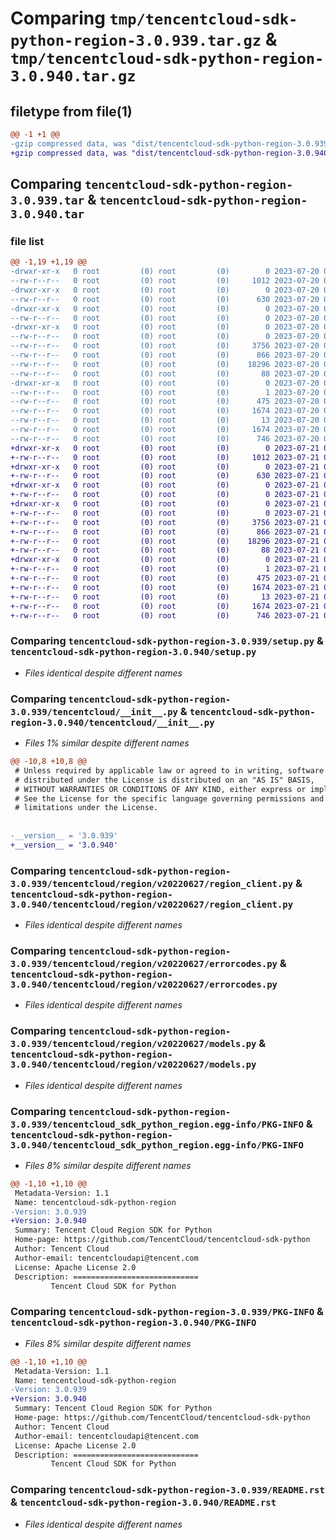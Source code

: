# Comparing `tmp/tencentcloud-sdk-python-region-3.0.939.tar.gz` & `tmp/tencentcloud-sdk-python-region-3.0.940.tar.gz`

## filetype from file(1)

```diff
@@ -1 +1 @@
-gzip compressed data, was "dist/tencentcloud-sdk-python-region-3.0.939.tar", last modified: Thu Jul 20 00:29:33 2023, max compression
+gzip compressed data, was "dist/tencentcloud-sdk-python-region-3.0.940.tar", last modified: Fri Jul 21 00:47:55 2023, max compression
```

## Comparing `tencentcloud-sdk-python-region-3.0.939.tar` & `tencentcloud-sdk-python-region-3.0.940.tar`

### file list

```diff
@@ -1,19 +1,19 @@
-drwxr-xr-x   0 root         (0) root         (0)        0 2023-07-20 00:29:33.000000 tencentcloud-sdk-python-region-3.0.939/
--rw-r--r--   0 root         (0) root         (0)     1012 2023-07-20 00:29:33.000000 tencentcloud-sdk-python-region-3.0.939/setup.py
-drwxr-xr-x   0 root         (0) root         (0)        0 2023-07-20 00:29:33.000000 tencentcloud-sdk-python-region-3.0.939/tencentcloud/
--rw-r--r--   0 root         (0) root         (0)      630 2023-07-20 00:29:33.000000 tencentcloud-sdk-python-region-3.0.939/tencentcloud/__init__.py
-drwxr-xr-x   0 root         (0) root         (0)        0 2023-07-20 00:29:33.000000 tencentcloud-sdk-python-region-3.0.939/tencentcloud/region/
--rw-r--r--   0 root         (0) root         (0)        0 2023-07-20 00:29:33.000000 tencentcloud-sdk-python-region-3.0.939/tencentcloud/region/__init__.py
-drwxr-xr-x   0 root         (0) root         (0)        0 2023-07-20 00:29:33.000000 tencentcloud-sdk-python-region-3.0.939/tencentcloud/region/v20220627/
--rw-r--r--   0 root         (0) root         (0)        0 2023-07-20 00:29:33.000000 tencentcloud-sdk-python-region-3.0.939/tencentcloud/region/v20220627/__init__.py
--rw-r--r--   0 root         (0) root         (0)     3756 2023-07-20 00:29:33.000000 tencentcloud-sdk-python-region-3.0.939/tencentcloud/region/v20220627/region_client.py
--rw-r--r--   0 root         (0) root         (0)      866 2023-07-20 00:29:33.000000 tencentcloud-sdk-python-region-3.0.939/tencentcloud/region/v20220627/errorcodes.py
--rw-r--r--   0 root         (0) root         (0)    18296 2023-07-20 00:29:33.000000 tencentcloud-sdk-python-region-3.0.939/tencentcloud/region/v20220627/models.py
--rw-r--r--   0 root         (0) root         (0)       88 2023-07-20 00:29:33.000000 tencentcloud-sdk-python-region-3.0.939/setup.cfg
-drwxr-xr-x   0 root         (0) root         (0)        0 2023-07-20 00:29:33.000000 tencentcloud-sdk-python-region-3.0.939/tencentcloud_sdk_python_region.egg-info/
--rw-r--r--   0 root         (0) root         (0)        1 2023-07-20 00:29:33.000000 tencentcloud-sdk-python-region-3.0.939/tencentcloud_sdk_python_region.egg-info/dependency_links.txt
--rw-r--r--   0 root         (0) root         (0)      475 2023-07-20 00:29:33.000000 tencentcloud-sdk-python-region-3.0.939/tencentcloud_sdk_python_region.egg-info/SOURCES.txt
--rw-r--r--   0 root         (0) root         (0)     1674 2023-07-20 00:29:33.000000 tencentcloud-sdk-python-region-3.0.939/tencentcloud_sdk_python_region.egg-info/PKG-INFO
--rw-r--r--   0 root         (0) root         (0)       13 2023-07-20 00:29:33.000000 tencentcloud-sdk-python-region-3.0.939/tencentcloud_sdk_python_region.egg-info/top_level.txt
--rw-r--r--   0 root         (0) root         (0)     1674 2023-07-20 00:29:33.000000 tencentcloud-sdk-python-region-3.0.939/PKG-INFO
--rw-r--r--   0 root         (0) root         (0)      746 2023-07-20 00:29:33.000000 tencentcloud-sdk-python-region-3.0.939/README.rst
+drwxr-xr-x   0 root         (0) root         (0)        0 2023-07-21 00:47:55.000000 tencentcloud-sdk-python-region-3.0.940/
+-rw-r--r--   0 root         (0) root         (0)     1012 2023-07-21 00:47:55.000000 tencentcloud-sdk-python-region-3.0.940/setup.py
+drwxr-xr-x   0 root         (0) root         (0)        0 2023-07-21 00:47:55.000000 tencentcloud-sdk-python-region-3.0.940/tencentcloud/
+-rw-r--r--   0 root         (0) root         (0)      630 2023-07-21 00:47:55.000000 tencentcloud-sdk-python-region-3.0.940/tencentcloud/__init__.py
+drwxr-xr-x   0 root         (0) root         (0)        0 2023-07-21 00:47:55.000000 tencentcloud-sdk-python-region-3.0.940/tencentcloud/region/
+-rw-r--r--   0 root         (0) root         (0)        0 2023-07-21 00:47:55.000000 tencentcloud-sdk-python-region-3.0.940/tencentcloud/region/__init__.py
+drwxr-xr-x   0 root         (0) root         (0)        0 2023-07-21 00:47:55.000000 tencentcloud-sdk-python-region-3.0.940/tencentcloud/region/v20220627/
+-rw-r--r--   0 root         (0) root         (0)        0 2023-07-21 00:47:55.000000 tencentcloud-sdk-python-region-3.0.940/tencentcloud/region/v20220627/__init__.py
+-rw-r--r--   0 root         (0) root         (0)     3756 2023-07-21 00:47:55.000000 tencentcloud-sdk-python-region-3.0.940/tencentcloud/region/v20220627/region_client.py
+-rw-r--r--   0 root         (0) root         (0)      866 2023-07-21 00:47:55.000000 tencentcloud-sdk-python-region-3.0.940/tencentcloud/region/v20220627/errorcodes.py
+-rw-r--r--   0 root         (0) root         (0)    18296 2023-07-21 00:47:55.000000 tencentcloud-sdk-python-region-3.0.940/tencentcloud/region/v20220627/models.py
+-rw-r--r--   0 root         (0) root         (0)       88 2023-07-21 00:47:55.000000 tencentcloud-sdk-python-region-3.0.940/setup.cfg
+drwxr-xr-x   0 root         (0) root         (0)        0 2023-07-21 00:47:55.000000 tencentcloud-sdk-python-region-3.0.940/tencentcloud_sdk_python_region.egg-info/
+-rw-r--r--   0 root         (0) root         (0)        1 2023-07-21 00:47:55.000000 tencentcloud-sdk-python-region-3.0.940/tencentcloud_sdk_python_region.egg-info/dependency_links.txt
+-rw-r--r--   0 root         (0) root         (0)      475 2023-07-21 00:47:55.000000 tencentcloud-sdk-python-region-3.0.940/tencentcloud_sdk_python_region.egg-info/SOURCES.txt
+-rw-r--r--   0 root         (0) root         (0)     1674 2023-07-21 00:47:55.000000 tencentcloud-sdk-python-region-3.0.940/tencentcloud_sdk_python_region.egg-info/PKG-INFO
+-rw-r--r--   0 root         (0) root         (0)       13 2023-07-21 00:47:55.000000 tencentcloud-sdk-python-region-3.0.940/tencentcloud_sdk_python_region.egg-info/top_level.txt
+-rw-r--r--   0 root         (0) root         (0)     1674 2023-07-21 00:47:55.000000 tencentcloud-sdk-python-region-3.0.940/PKG-INFO
+-rw-r--r--   0 root         (0) root         (0)      746 2023-07-21 00:47:55.000000 tencentcloud-sdk-python-region-3.0.940/README.rst
```

### Comparing `tencentcloud-sdk-python-region-3.0.939/setup.py` & `tencentcloud-sdk-python-region-3.0.940/setup.py`

 * *Files identical despite different names*

### Comparing `tencentcloud-sdk-python-region-3.0.939/tencentcloud/__init__.py` & `tencentcloud-sdk-python-region-3.0.940/tencentcloud/__init__.py`

 * *Files 1% similar despite different names*

```diff
@@ -10,8 +10,8 @@
 # Unless required by applicable law or agreed to in writing, software
 # distributed under the License is distributed on an "AS IS" BASIS,
 # WITHOUT WARRANTIES OR CONDITIONS OF ANY KIND, either express or implied.
 # See the License for the specific language governing permissions and
 # limitations under the License.
 
 
-__version__ = '3.0.939'
+__version__ = '3.0.940'
```

### Comparing `tencentcloud-sdk-python-region-3.0.939/tencentcloud/region/v20220627/region_client.py` & `tencentcloud-sdk-python-region-3.0.940/tencentcloud/region/v20220627/region_client.py`

 * *Files identical despite different names*

### Comparing `tencentcloud-sdk-python-region-3.0.939/tencentcloud/region/v20220627/errorcodes.py` & `tencentcloud-sdk-python-region-3.0.940/tencentcloud/region/v20220627/errorcodes.py`

 * *Files identical despite different names*

### Comparing `tencentcloud-sdk-python-region-3.0.939/tencentcloud/region/v20220627/models.py` & `tencentcloud-sdk-python-region-3.0.940/tencentcloud/region/v20220627/models.py`

 * *Files identical despite different names*

### Comparing `tencentcloud-sdk-python-region-3.0.939/tencentcloud_sdk_python_region.egg-info/PKG-INFO` & `tencentcloud-sdk-python-region-3.0.940/tencentcloud_sdk_python_region.egg-info/PKG-INFO`

 * *Files 8% similar despite different names*

```diff
@@ -1,10 +1,10 @@
 Metadata-Version: 1.1
 Name: tencentcloud-sdk-python-region
-Version: 3.0.939
+Version: 3.0.940
 Summary: Tencent Cloud Region SDK for Python
 Home-page: https://github.com/TencentCloud/tencentcloud-sdk-python
 Author: Tencent Cloud
 Author-email: tencentcloudapi@tencent.com
 License: Apache License 2.0
 Description: ============================
         Tencent Cloud SDK for Python
```

### Comparing `tencentcloud-sdk-python-region-3.0.939/PKG-INFO` & `tencentcloud-sdk-python-region-3.0.940/PKG-INFO`

 * *Files 8% similar despite different names*

```diff
@@ -1,10 +1,10 @@
 Metadata-Version: 1.1
 Name: tencentcloud-sdk-python-region
-Version: 3.0.939
+Version: 3.0.940
 Summary: Tencent Cloud Region SDK for Python
 Home-page: https://github.com/TencentCloud/tencentcloud-sdk-python
 Author: Tencent Cloud
 Author-email: tencentcloudapi@tencent.com
 License: Apache License 2.0
 Description: ============================
         Tencent Cloud SDK for Python
```

### Comparing `tencentcloud-sdk-python-region-3.0.939/README.rst` & `tencentcloud-sdk-python-region-3.0.940/README.rst`

 * *Files identical despite different names*

